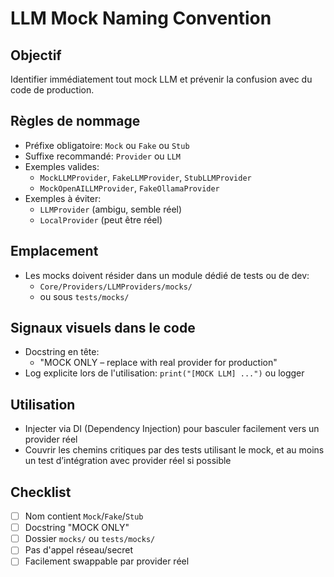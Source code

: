 # LLM Mock Naming Convention

## Objectif
Identifier immédiatement tout mock LLM et prévenir la confusion avec du code de production.

## Règles de nommage
- Préfixe obligatoire: `Mock` ou `Fake` ou `Stub`
- Suffixe recommandé: `Provider` ou `LLM`
- Exemples valides:
  - `MockLLMProvider`, `FakeLLMProvider`, `StubLLMProvider`
  - `MockOpenAILLMProvider`, `FakeOllamaProvider`
- Exemples à éviter:
  - `LLMProvider` (ambigu, semble réel)
  - `LocalProvider` (peut être réel)

## Emplacement
- Les mocks doivent résider dans un module dédié de tests ou de dev:
  - `Core/Providers/LLMProviders/mocks/`
  - ou sous `tests/mocks/`

## Signaux visuels dans le code
- Docstring en tête:
  - "MOCK ONLY – replace with real provider for production"
- Log explicite lors de l'utilisation: `print("[MOCK LLM] ...")` ou logger

## Utilisation
- Injecter via DI (Dependency Injection) pour basculer facilement vers un provider réel
- Couvrir les chemins critiques par des tests utilisant le mock, et au moins un test d’intégration avec provider réel si possible

## Checklist
- [ ] Nom contient `Mock`/`Fake`/`Stub`
- [ ] Docstring "MOCK ONLY"
- [ ] Dossier `mocks/` ou `tests/mocks/`
- [ ] Pas d'appel réseau/secret
- [ ] Facilement swappable par provider réel
